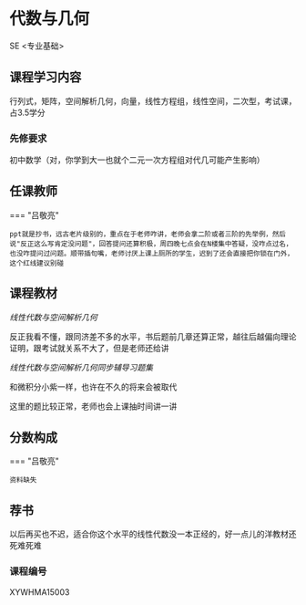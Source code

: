 # 代数与几何



<div class="badges">
<span class="badge se-badge">SE <专业基础></span>
</div>



## 课程学习内容

行列式，矩阵，空间解析几何，向量，线性方程组，线性空间，二次型，考试课，占3.5学分

### 先修要求

初中数学（对，你学到大一也就个二元一次方程组对代几可能产生影响）

## 任课教师

=== "吕敬亮"

    ppt就是抄书，远古老片级别的，重点在于老师咋讲，老师会拿二阶或者三阶的先举例，然后说"反正这么写肯定没问题"，回答提问还算积极，周四晚七点会在N楼集中答疑，没咋点过名，也没咋提问过问题。顺带插句嘴，老师讨厌上课上厕所的学生，迟到了还会直接把你锁在门外，这个红线建议别碰

## 课程教材

*线性代数与空间解析几何*

反正我看不懂，跟同济差不多的水平，书后题前几章还算正常，越往后越偏向理论证明，跟考试就关系不大了，但是老师还给讲

*线性代数与空间解析几何同步辅导习题集*

和微积分小紫一样，也许在不久的将来会被取代

这里的题比较正常，老师也会上课抽时间讲一讲

## 分数构成

=== "吕敬亮"

    资料缺失

## 荐书

以后再买也不迟，适合你这个水平的线性代数没一本正经的，好一点儿的洋教材还死难死难

### 课程编号

XYWHMA15003